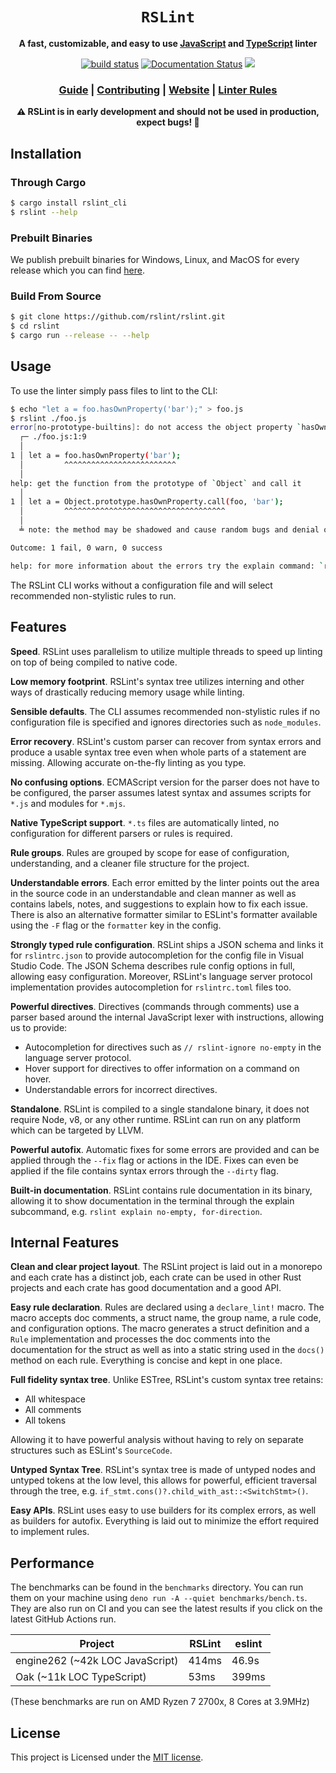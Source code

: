 <div align="center">
  <h1><code>RSLint</code></h1>

  <p>
    <strong>A fast, customizable, and easy to use 
    <a href="https://www.javascript.com/">JavaScript</a> and
    <a href="https://typescriptlang.org/">TypeScript</a> linter</strong>
  </p>

  <p>
    <a href="https://github.com/rslint/rslint/actions?query=workflow%3ARust"><img src="https://github.com/rslint/rslint/workflows/Rust/badge.svg" alt="build status" /></a>
    <a href="https://docs.rs/rslint_core"><img src="https://docs.rs/rslint_core/badge.svg" alt="Documentation Status" /></a>
    <a href="https://crates.io/crates/rslint_core"><img src="https://img.shields.io/crates/v/rslint_core.svg"/></a>
  </p>

  <h3>
    <a href="https://rslint.org/guide/">Guide</a>
    <span> | </span>
    <a href="https://rslint.org/dev/">Contributing</a>
    <span> | </span>
    <a href="https://rslint.org/">Website</a>
    <span> | </span>
    <a href="https://rslint.org/rules/">Linter Rules</a>
  </h3>

<strong>⚠️ RSLint is in early development and should not be used in production, expect bugs! 🐛</strong>

</div>

## Installation

### Through Cargo

```sh
$ cargo install rslint_cli
$ rslint --help
```

### Prebuilt Binaries

We publish prebuilt binaries for Windows, Linux, and MacOS for every release which you can find [here](https://github.com/rslint/rslint/releases).

### Build From Source

```sh
$ git clone https://github.com/rslint/rslint.git
$ cd rslint
$ cargo run --release -- --help
```

## Usage

To use the linter simply pass files to lint to the CLI:

```sh
$ echo "let a = foo.hasOwnProperty('bar');" > foo.js
$ rslint ./foo.js
error[no-prototype-builtins]: do not access the object property `hasOwnProperty` directly from `foo`
  ┌─ ./foo.js:1:9
  │
1 │ let a = foo.hasOwnProperty('bar');
  │         ^^^^^^^^^^^^^^^^^^^^^^^^^
  │
help: get the function from the prototype of `Object` and call it
  │
1 │ let a = Object.prototype.hasOwnProperty.call(foo, 'bar');
  │         ^^^^^^^^^^^^^^^^^^^^^^^^^^^^^^^^^^^^
  │
  ╧ note: the method may be shadowed and cause random bugs and denial of service vulnerabilities

Outcome: 1 fail, 0 warn, 0 success

help: for more information about the errors try the explain command: `rslint explain <rules>`
```

The RSLint CLI works without a configuration file and will select recommended non-stylistic rules to run.

## Features

**Speed**. RSLint uses parallelism to utilize multiple threads to speed up linting on top of being compiled to
native code.

**Low memory footprint**. RSLint's syntax tree utilizes interning and other ways of drastically reducing memory usage
while linting.

**Sensible defaults**. The CLI assumes recommended non-stylistic rules if no configuration file is specified and ignores directories such as
`node_modules`.

**Error recovery**. RSLint's custom parser can recover from syntax errors and produce a usable syntax tree even when whole parts of
a statement are missing. Allowing accurate on-the-fly linting as you type.

**No confusing options**. ECMAScript version for the parser does not have to be configured, the parser assumes latest syntax and
assumes scripts for `*.js` and modules for `*.mjs`.

**Native TypeScript support**. `*.ts` files are automatically linted, no configuration for different parsers or rules is required.

**Rule groups**. Rules are grouped by scope for ease of configuration, understanding, and a cleaner file structure for the project.

**Understandable errors**. Each error emitted by the linter points out the area in the source code in an understandable and clean manner as well as contains labels, notes, and suggestions to explain how to fix each issue. There is also an alternative formatter similar to ESLint's formatter available using the `-F` flag or the `formatter` key in the config.

**Strongly typed rule configuration**. RSLint ships a JSON schema and links it for `rslintrc.json` to provide autocompletion for the config file in Visual Studio Code. The JSON Schema describes rule config options in full, allowing easy configuration. Moreover, RSLint's language server protocol implementation provides autocompletion for `rslintrc.toml` files too.

**Powerful directives**. Directives (commands through comments) use a parser based around the internal JavaScript lexer with instructions, allowing us to provide:

- Autocompletion for directives such as `// rslint-ignore no-empty` in the language server protocol.
- Hover support for directives to offer information on a command on hover.
- Understandable errors for incorrect directives.

**Standalone**. RSLint is compiled to a single standalone binary, it does not require Node, v8, or any other runtime. RSLint can run on any platform which can be targeted by LLVM.

**Powerful autofix**. Automatic fixes for some errors are provided and can be applied through the `--fix` flag or actions in the IDE. Fixes can even be applied if the file contains syntax errors through the `--dirty` flag.

**Built-in documentation**. RSLint contains rule documentation in its binary, allowing it to show documentation in the terminal through the explain subcommand, e.g. `rslint explain no-empty, for-direction`.

## Internal Features

**Clean and clear project layout**. The RSLint project is laid out in a monorepo and each crate has a distinct job, each crate can be used in other Rust projects and each crate has good documentation and a good API.

**Easy rule declaration**. Rules are declared using a `declare_lint!` macro. The macro accepts doc comments, a struct name, the group name, a rule code, and configuration options. The macro generates a struct definition and a `Rule` implementation and processes the doc comments into the documentation for the struct as well as into a static string used in the `docs()` method on each rule. Everything is concise and kept in one place.

**Full fidelity syntax tree**. Unlike ESTree, RSLint's custom syntax tree retains:

- All whitespace
- All comments
- All tokens

Allowing it to have powerful analysis without having to rely on separate structures such as ESLint's `SourceCode`.

**Untyped Syntax Tree**. RSLint's syntax tree is made of untyped nodes and untyped tokens at the low level, this allows for powerful, efficient traversal through the tree, e.g. `if_stmt.cons()?.child_with_ast::<SwitchStmt>()`.

**Easy APIs**. RSLint uses easy to use builders for its complex errors, as well as builders for autofix. Everything is laid out to minimize the effort required to implement rules.

## Performance

The benchmarks can be found in the `benchmarks` directory. You can run them on your machine using `deno run -A --quiet benchmarks/bench.ts`.
They are also run on CI and you can see the latest results if you click on the latest GitHub Actions run.

| Project                         | RSLint | eslint |
|---------------------------------|--------|--------|
| engine262 (~42k LOC JavaScript) | 414ms  | 46.9s  |
| Oak (~11k LOC TypeScript)       | 53ms   | 399ms  |

(These benchmarks are run on AMD Ryzen 7 2700x, 8 Cores at 3.9MHz)

## License

This project is Licensed under the [MIT license](http://opensource.org/licenses/MIT).
